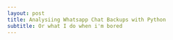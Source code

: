 ```yaml
---
layout: post
title: Analysiing Whatsapp Chat Backups with Python
subtitle: Or what I do when i'm bored
---
```


